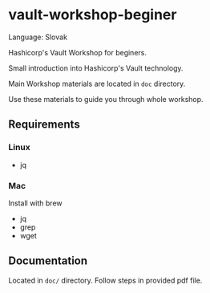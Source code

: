 # vault-workshop-beginer
Language: Slovak

Hashicorp's Vault Workshop for beginers.

Small introduction into Hashicorp's Vault technology.

Main Workshop materials are located in `doc` directory.

Use these materials to guide you through whole workshop.

## Requirements

### Linux
* jq

### Mac

Install with brew

* jq
* grep
* wget 

## Documentation
Located in `doc/` directory. Follow steps in provided pdf file.
